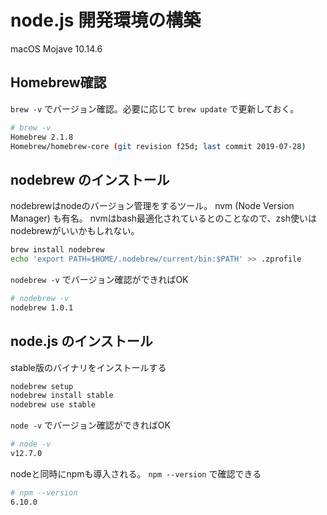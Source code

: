# node.js 開発環境の構築

macOS Mojave 10.14.6

## Homebrew確認

`brew -v` でバージョン確認。必要に応じて `brew update` で更新しておく。

```bash
# brew -v
Homebrew 2.1.8
Homebrew/homebrew-core (git revision f25d; last commit 2019-07-28)
```

## nodebrew のインストール

nodebrewはnodeのバージョン管理をするツール。
nvm (Node Version Manager) も有名。
nvmはbash最適化されているとのことなので、zsh使いはnodebrewがいいかもしれない。

```bash
brew install nodebrew
echo 'export PATH=$HOME/.nodebrew/current/bin:$PATH' >> .zprofile
```

`nodebrew -v` でバージョン確認ができればOK

```bash
# nodebrew -v                                                                                                                      [/Users/tongari]
nodebrew 1.0.1
```

## node.js のインストール

stable版のバイナリをインストールする

```bash
nodebrew setup
nodebrew install stable
nodebrew use stable
```

`node -v` でバージョン確認ができればOK

```bash
# node -v
v12.7.0
```

nodeと同時にnpmも導入される。 `npm --version`  で確認できる

```bash
# npm --version
6.10.0
```
